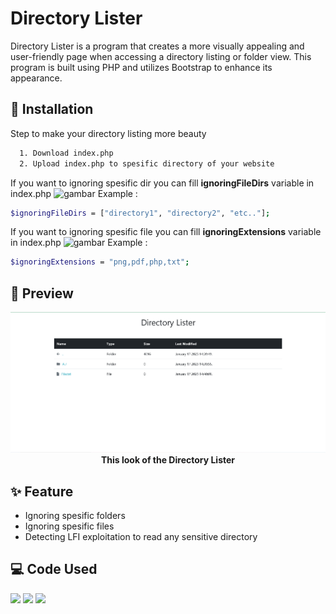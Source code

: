# Directory Lister

Directory Lister is a program that creates a more visually appealing and user-friendly page when accessing a directory listing or folder view. This program is built using PHP and utilizes Bootstrap to enhance its appearance.

## 📃 Installation

Step to make your directory listing more beauty

```bash
  1. Download index.php
  2. Upload index.php to spesific directory of your website
```

If you want to ignoring spesific dir you can fill <b>ignoringFileDirs</b> variable in index.php
![gambar](https://user-images.githubusercontent.com/60562868/213088462-c42db115-a07e-4f6a-b239-3261dbe7325c.png)
Example : 
```bash
$ignoringFileDirs = ["directory1", "directory2", "etc.."];
```

If you want to ignoring spesific file you can fill <b>ignoringExtensions</b> variable in index.php
![gambar](https://user-images.githubusercontent.com/60562868/213088666-09d91e0c-2486-4cac-bbe3-547204dbf4d9.png)
Example : 
```bash
$ignoringExtensions = "png,pdf,php,txt";
```

## 📸 Preview
<p align="center">
<img src="./Screenshoot.png" width="1200"><br>
  <strong>This look of the Directory Lister</strong>
</p>

## ✨ Feature
- Ignoring spesific folders
- Ignoring spesific files
- Detecting LFI exploitation to read any sensitive directory

## 💻 Code Used
[<img src="https://img.shields.io/badge/HTML5-E34F26?style=for-the-badge&logo=html5&logoColor=white"/>](https://img.shields.io/badge/HTML-E34F26?style=for-the-badge&logo=html5&logoColor=white) [<img src="https://img.shields.io/badge/PHP-802fa1?style=for-the-badge&logo=PHP&logoColor=white"/>](https://img.shields.io/badge/PHP-7A86B8?style=for-the-badge&logo=PHP&logoColor=white) [<img src="https://img.shields.io/badge/Bootstrap-795da3?style=for-the-badge&logo=Bootstrap&logoColor=white"/>](https://img.shields.io/badge/Bootstrap-795da3?style=for-the-badge&logo=Bootstrap&logoColor=white)
